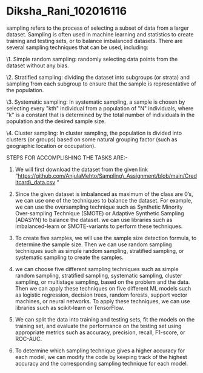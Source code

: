 # Diksha_Rani_102016116



sampling refers to the process of selecting a subset of data from a larger dataset. Sampling is often used in machine learning and statistics to create training and testing sets, or to balance imbalanced datasets. There are several sampling techniques that can be used, including:

\1.  Simple random sampling: randomly selecting data points from the dataset without any bias.

\2.  Stratified sampling: dividing the dataset into subgroups (or strata) and sampling from each subgroup to ensure that the sample is representative of the population.

\3.  Systematic sampling: In systematic sampling, a sample is chosen by selecting every "kth" individual from a population of "N" individuals, where "k" is a constant that is determined by the total number of individuals in the population and the desired sample size. 

\4. Cluster sampling: In cluster sampling, the population is divided into clusters (or groups) based on some natural grouping factor (such as geographic location or occupation). 

STEPS FOR ACCOMPLISHING THE TASKS ARE:-

1. We will first download the dataset from the given link “https://github.com/AnjulaMehto/Sampling\_Assignment/blob/main/Creditcard\_data.csv “

1. Since the given dataset is imbalanced as maximum of the class are 0’s, we  can use one of the techniques to balance the dataset. For example, we can use the oversampling technique such as Synthetic Minority Over-sampling Technique (SMOTE) or Adaptive Synthetic Sampling (ADASYN) to balance the dataset. we can use libraries such as imbalanced-learn or SMOTE-variants to perform these techniques. 

1. To create five samples, we will use the sample size detection formula, to determine the sample size. Then we can use random sampling techniques such as simple random sampling, stratified sampling, or systematic sampling to create the samples.

1. we can choose five different sampling techniques such as simple random sampling, stratified sampling, systematic sampling, cluster sampling, or multistage sampling, based on the problem and the data. Then we can apply these techniques on five different ML models such as logistic regression, decision trees, random forests, support vector machines, or neural networks. To apply these techniques, we can use libraries such as scikit-learn or TensorFlow. 

1. We can split the data into training and testing sets, fit the models on the training set, and evaluate the performance on the testing set using appropriate metrics such as accuracy, precision, recall, F1-score, or ROC-AUC.

1. To determine which sampling technique gives a higher accuracy for each model, we can modify the code by keeping track of the highest accuracy and the corresponding sampling technique for each model.
